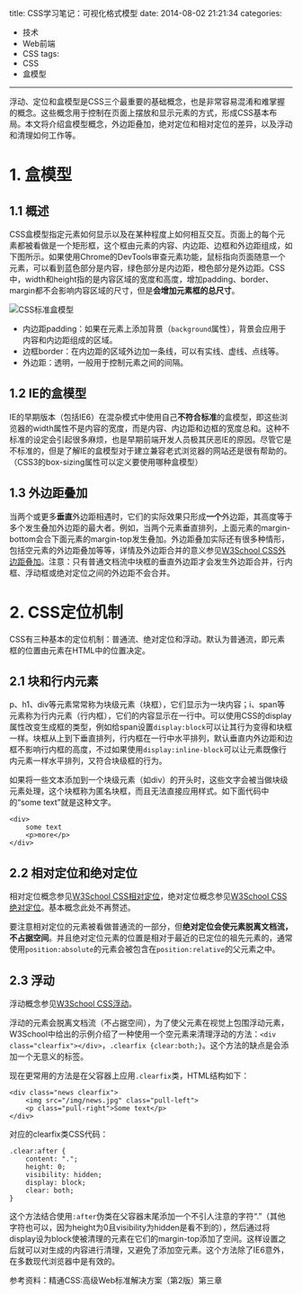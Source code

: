 title: CSS学习笔记：可视化格式模型
date: 2014-08-02 21:21:34
categories:
- 技术
- Web前端
- CSS
tags:
- CSS
- 盒模型
---
浮动、定位和盒模型是CSS三个最重要的基础概念，也是非常容易混淆和难掌握的概念。这些概念用于控制在页面上摆放和显示元素的方式，形成CSS基本布局。本文将介绍盒模型概念，外边距叠加，绝对定位和相对定位的差异，以及浮动和清理如何工作等。

<!-- more -->

# 1. 盒模型

## 1.1 概述

CSS盒模型指定元素如何显示以及在某种程度上如何相互交互。页面上的每个元素都被看做是一个矩形框，这个框由元素的内容、内边距、边框和外边距组成，如下图所示。如果使用Chrome的DevTools审查元素功能，鼠标指向页面随意一个元素，可以看到蓝色部分是内容，绿色部分是内边距，橙色部分是外边距。CSS中，width和height指的是内容区域的宽度和高度，增加padding、border、margin都不会影响内容区域的尺寸，但是**会增加元素框的总尺寸**。

![CSS标准盒模型](https://raytaylorlin-blog.oss-cn-shenzhen.aliyuncs.com/image/css/CSS%E6%A0%87%E5%87%86%E7%9B%92%E6%A8%A1%E5%9E%8B.jpg)

* 内边距padding：如果在元素上添加背景（`background`属性），背景会应用于内容和内边距组成的区域。
* 边框border：在内边距的区域外边加一条线，可以有实线、虚线、点线等。
* 外边距：透明，一般用于控制元素之间的间隔。

## 1.2 IE的盒模型

IE的早期版本（包括IE6）在混杂模式中使用自己**不符合标准**的盒模型，即这些浏览器的width属性不是内容的宽度，而是内容、内边距和边框的宽度总和。这种不标准的设定会引起很多麻烦，也是早期前端开发人员极其厌恶IE的原因。尽管它是不标准的，但是了解IE的盒模型对于建立兼容老式浏览器的网站还是很有帮助的。（CSS3的box-sizing属性可以定义要使用哪种盒模型）

## 1.3 外边距叠加

当两个或更多**垂直**外边距相遇时，它们的实际效果只形成**一个**外边距，其高度等于多个发生叠加外边距的最大者。例如，当两个元素垂直排列，上面元素的margin-bottom会合下面元素的margin-top发生叠加。外边距叠加实际还有很多种情形，包括空元素的外边距叠加等等，详情及外边距合并的意义参见[W3School CSS外边距叠加](http://www.w3school.com.cn/css/css_margin_collapsing.asp)。注意：只有普通文档流中块框的垂直外边距才会发生外边距合并，行内框、浮动框或绝对定位之间的外边距不会合并。

# 2. CSS定位机制

CSS有三种基本的定位机制：普通流、绝对定位和浮动。默认为普通流，即元素框的位置由元素在HTML中的位置决定。

## 2.1 块和行内元素

p、h1、div等元素常常称为块级元素（块框），它们显示为一块内容；i、span等元素称为行内元素（行内框），它们的内容显示在一行中。可以使用CSS的display属性改变生成框的类型，例如给span设置`display:block`可以让其行为变得和块框一样。块框从上到下垂直排列，行内框在一行中水平排列，默认垂直内外边距和边框不影响行内框的高度，不过如果使用`display:inline-block`可以让元素既像行内元素一样水平排列，又符合块级框的行为。

如果将一些文本添加到一个块级元素（如div）的开头时，这些文字会被当做块级元素处理，这个块框称为匿名块框，而且无法直接应用样式。如下面代码中的“some text”就是这种文字。

    <div>
        some text
        <p>more</p>
    </div>
    
## 2.2 相对定位和绝对定位
    
相对定位概念参见[W3School CSS相对定位](http://www.w3school.com.cn/css/css_positioning_relative.asp)，绝对定位概念参见[W3School CSS绝对定位](http://www.w3school.com.cn/css/css_positioning_absolute.asp)。基本概念此处不再赘述。

要注意相对定位的元素被看做普通流的一部分，但**绝对定位会使元素脱离文档流，不占据空间**。并且绝对定位元素的位置是相对于最近的已定位的祖先元素的，通常使用`position:absolute`的元素会被包含在`position:relative`的父元素之中。

## 2.3 浮动

浮动概念参见[W3School CSS浮动](http://www.w3school.com.cn/css/css_positioning_floating.asp)。

浮动的元素会脱离文档流（不占据空间），为了使父元素在视觉上包围浮动元素，W3School中给出的示例介绍了一种使用一个空元素来清理浮动的方法：`<div class="clearfix"></div>`，`.clearfix {clear:both;}`。这个方法的缺点是会添加一个无意义的标签。

现在更常用的方法是在父容器上应用`.clearfix`类，HTML结构如下：

    <div class="news clearfix">
        <img src="/img/news.jpg" class="pull-left">
        <p class="pull-right">Some text</p>
    </div>

对应的clearfix类CSS代码：

    .clear:after {
        content: ".";
        height: 0;
        visibility: hidden;
        display: block;
        clear: both;
    }

这个方法结合使用`:after`伪类在父容器末尾添加一个不引人注意的字符“.”（其他字符也可以，因为height为0且visibility为hidden是看不到的），然后通过将display设为block使被清理的元素在它们的margin-top添加了空间。这样设置之后就可以对生成的内容进行清理，又避免了添加空元素。这个方法除了IE6意外，在多数现代浏览器中是有效的。

参考资料：精通CSS:高级Web标准解决方案（第2版）第三章